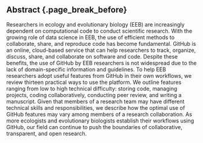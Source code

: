 ## Abstract {.page_break_before}

Researchers in ecology and evolutionary biology (EEB) are increasingly dependent on computational code to conduct scientific research.
With the growing role of data science in EEB, the use of efficient methods to collaborate, share, and reproduce code has become fundamental. 
GitHub is an online, cloud-based service that can help researchers to track, organize, discuss, share, and collaborate on software and code.
Despite these benefits, the use of GitHub by EEB researchers is not widespread due to the lack of domain-specific information and guidelines.
To help EEB researchers adopt useful features from GitHub in their own workflows, we review thirteen practical ways to use the platform.
We outline features ranging from low to high technical difficulty: storing code, managing projects, coding collaboratively, conducting peer review, and writing a manuscript.
Given that members of a research team may have different technical skills and responsibilities, we describe how the optimal use of GitHub features may vary among members of a research collaboration.
As more ecologists and evolutionary biologists establish their workflows using GitHub, our field can continue to push the boundaries of collaborative, transparent, and open research.
